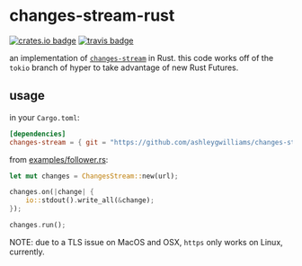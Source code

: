 # changes-stream-rust

[![crates.io badge](https://img.shields.io/crates/v/changes-stream.svg)](https://crates.io/crates/changes-stream)
[![travis badge](https://travis-ci.org/ashleygwilliams/changes-stream-rust.svg?branch=master)](https://travis-ci.org/ashleygwilliams/changes-stream-rust)


an implementation of [`changes-stream`](https://github.com/jcrugzz/changes-stream) in Rust.
this code works off of the `tokio` branch of hyper to take advantage of new Rust Futures.

## usage

in your `Cargo.toml`:

```toml
[dependencies]
changes-stream = { git = "https://github.com/ashleygwilliams/changes-stream-rust.git" }
```

from [examples/follower.rs](/examples/follower.rs):

```rust
let mut changes = ChangesStream::new(url);

changes.on(|change| {
    io::stdout().write_all(&change);
});

changes.run();
```

NOTE: due to a TLS issue on MacOS and OSX, `https` only works on Linux, currently.
